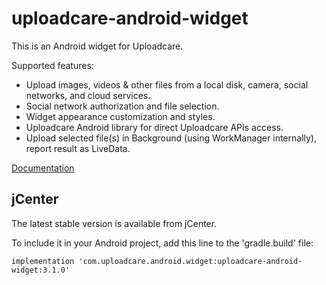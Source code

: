 uploadcare-android-widget
===============

This is an Android widget for Uploadcare.

Supported features:

- Upload images, videos & other files from a local disk, camera, social networks, and cloud services.
- Social network authorization and file selection.
- Widget appearance customization and styles.
- Uploadcare Android library for direct Uploadcare APIs access.
- Upload selected file(s) in Background (using WorkManager internally), report result as LiveData.

[Documentation](https://github.com/uploadcare/uploadcare-android/blob/master/documentation/WIDGET.md)

## jCenter

The latest stable version is available from jCenter.

To include it in your Android project, add this line to the 'gradle.build' file:

```
implementation 'com.uploadcare.android.widget:uploadcare-android-widget:3.1.0'

```